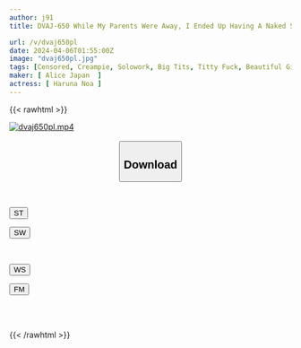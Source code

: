 ```yaml
---
author: j91
title: DVAJ-650 While My Parents Were Away, I Ended Up Having A Naked Show-off With My Secret Childhood Friend... Her Body Was Completely Different From When We Were Taking A Bath Together, And I Couldn't Stop Feeling Horny, So I Locked Myself In My Room For Three Days And Creampied Inside Her. Swallowed Hazuki No Ao

url: /v/dvaj650pl
date: 2024-04-06T01:55:00Z
image: "dvaj650pl.jpg"
tags: [Censored, Creampie, Solowork, Big Tits, Titty Fuck, Beautiful Girl	]
maker: [ Alice Japan  ]
actress: [ Haruna Noa ]
---
```



{{< rawhtml >}}

<div class="video" data-videoid="p1j2MPDa1BUr387">
    <a href="javascript:;">
        <img src="/v/dvaj650pl/dvaj650pl.jpg" width="WIDTH" height="HEIGHT" alt="dvaj650pl.mp4" loading="lazy">
    </a>
</div>

<script type="text/javascript" src="https://j91.asia/asset/on-demand-st.js"></script>

<br>
  <link rel="stylesheet" href="https://j91.asia/asset/bs5.css">
  
  <center>
  <button class="btn btn-primary" type="button" data-bs-toggle="collapse" data-bs-target=".multi-collapse" aria-expanded="false" aria-controls="multiCollapseExample1 multiCollapseExample2"><h2>Download</h2></button></center>
</p>
<div class="row">
  <div class="col">
    <div class="collapse multi-collapse" id="multiCollapseExample1">
      <div class="card card-body">
	      	      <br>
<div class="buttons">  
<p><a href="https://streamtape.to/v/p1j2MPDa1BUr387" target="_blank"><button class="btn-hover color-3"><i class="fa fa-download"></i> ST</button></a></p>
<p><a href="https://asnwish.com/yy0q92hxt1d4" target="_blank"><button class="btn-hover color-2"><i class="fa fa-download"></i> SW</button></a></p></div>
    </div>
  </div>
</div>
  <div class="col">
    <div class="collapse multi-collapse" id="multiCollapseExample2">
      <div class="card card-body">
	      <br>
<div class="buttons">
<p><a href="https://wolfstream.tv/5316vwi1fiu7"><button class="btn-hover color-9"><i class="fa fa-download"></i> WS</button></a></p>
<p><a href="https://filemoon.sx/d/la8omnsrut80"><button class="btn-hover color-8"><i class="fa fa-download"></i> FM</button></a></p></div>
<br><br>
      </div>
    </div>
  </div>
</div>

{{< /rawhtml >}}